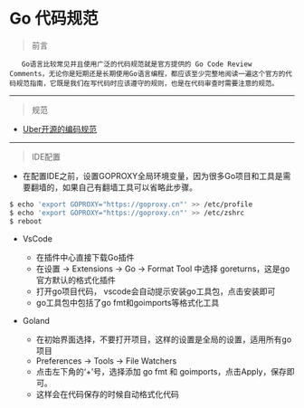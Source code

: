 # Go 代码规范

> 前言
    
       Go语言比较常见并且使用广泛的代码规范就是官方提供的 Go Code Review Comments，无论你是短期还是长期使用Go语言编程，都应该至少完整地阅读一遍这个官方的代码规范指南，它既是我们在写代码时应该遵守的规则，也是在代码审查时需要注意的规范。

---
> 规范

- [Uber开源的编码规范](https://github.com/Hex-Techs/specifications/tree/main/go/uber.md)

---
> IDE配置
- 在配置IDE之前，设置GOPROXY全局环境变量，因为很多Go项目和工具是需要翻墙的，如果自己有翻墙工具可以省略此步骤。
```bash
$ echo 'export GOPROXY="https://goproxy.cn"' >> /etc/profile
$ echo 'export GOPROXY="https://goproxy.cn"' >> /etc/zshrc
$ reboot
```
- VsCode
  - 在插件中心直接下载Go插件
  - 在设置 -> Extensions -> Go -> Format Tool 中选择 goreturns，这是go官方默认的格式化插件
  - 打开go项目代码， vscode会自动提示安装go工具包，点击安装即可
  - go工具包中包括了go fmt和goimports等格式化工具

- Goland
  - 在初始界面选择，不要打开项目，这样的设置是全局的设置，适用所有go项目
  - Preferences -> Tools -> File Watchers
  - 点击左下角的‘+’号，选择添加 go fmt 和 goimports，点击Apply，保存即可。
  - 这样会在代码保存的时候自动格式化代码